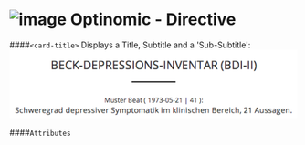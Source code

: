 ![image](http://www.ottiger.org/optinomic_logo/optinomic_logo_small.png)
Optinomic - Directive
=====================


####`<card-title>`
Displays a Title, Subtitle and a 'Sub-Subtitle':
![image](https://raw.githubusercontent.com/Optinomic/optinomic-documentation/master/optinomic-directives/images/card_title.png)



####`Attributes`
<pre>

<card-title title="current_directive.title" subtitle="current_directive.description" info="current_directive.info"></card-title>

</pre>

